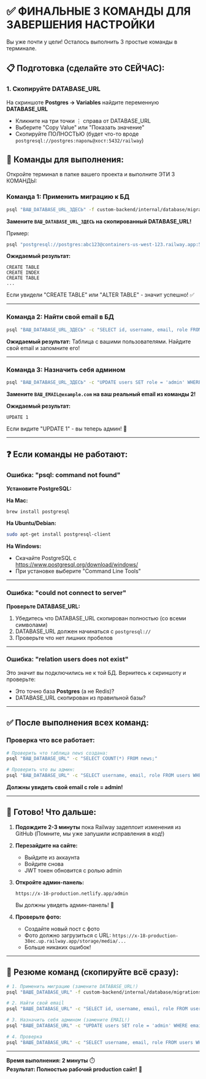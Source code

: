 # ✅ ФИНАЛЬНЫЕ 3 КОМАНДЫ ДЛЯ ЗАВЕРШЕНИЯ НАСТРОЙКИ

Вы уже почти у цели! Осталось выполнить 3 простые команды в терминале.

## 📋 Подготовка (сделайте это СЕЙЧАС):

### 1. Скопируйте DATABASE_URL

На скриншоте **Postgres → Variables** найдите переменную **DATABASE_URL**
- Кликните на три точки ⋮ справа от DATABASE_URL
- Выберите "Copy Value" или "Показать значение"
- Скопируйте ПОЛНОСТЬЮ (будет что-то вроде `postgresql://postgres:пароль@хост:5432/railway`)

## 🚀 Команды для выполнения:

Откройте терминал в папке вашего проекта и выполните ЭТИ 3 КОМАНДЫ:

### Команда 1: Применить миграцию к БД

```bash
psql "ВАШ_DATABASE_URL_ЗДЕСЬ" -f custom-backend/internal/database/migrations/007_add_widgets_and_admin.sql
```

**Замените `ВАШ_DATABASE_URL_ЗДЕСЬ` на скопированный DATABASE_URL!**

Пример:
```bash
psql "postgresql://postgres:abc123@containers-us-west-123.railway.app:5432/railway" -f custom-backend/internal/database/migrations/007_add_widgets_and_admin.sql
```

**Ожидаемый результат:**
```
CREATE TABLE
CREATE INDEX
CREATE TABLE
...
```

Если увидели "CREATE TABLE" или "ALTER TABLE" - значит успешно! ✅

---

### Команда 2: Найти свой email в БД

```bash
psql "ВАШ_DATABASE_URL_ЗДЕСЬ" -c "SELECT id, username, email, role FROM users LIMIT 10;"
```

**Ожидаемый результат:**
Таблица с вашими пользователями. Найдите свой email и запомните его!

---

### Команда 3: Назначить себя админом

```bash
psql "ВАШ_DATABASE_URL_ЗДЕСЬ" -c "UPDATE users SET role = 'admin' WHERE email = 'ВАШ_EMAIL@example.com';"
```

**Замените `ВАШ_EMAIL@example.com` на ваш реальный email из команды 2!**

**Ожидаемый результат:**
```
UPDATE 1
```

Если видите "UPDATE 1" - вы теперь админ! 🎉

---

## ❓ Если команды не работают:

### Ошибка: "psql: command not found"

**Установите PostgreSQL:**

**На Mac:**
```bash
brew install postgresql
```

**На Ubuntu/Debian:**
```bash
sudo apt-get install postgresql-client
```

**На Windows:**
- Скачайте PostgreSQL с https://www.postgresql.org/download/windows/
- При установке выберите "Command Line Tools"

---

### Ошибка: "could not connect to server"

**Проверьте DATABASE_URL:**
1. Убедитесь что DATABASE_URL скопирован полностью (со всеми символами)
2. DATABASE_URL должен начинаться с `postgresql://`
3. Проверьте что нет лишних пробелов

---

### Ошибка: "relation users does not exist"

Это значит вы подключились не к той БД. Вернитесь к скриншоту и проверьте:
- Это точно база **Postgres** (а не Redis)?
- DATABASE_URL скопирован из правильной базы?

---

## ✅ После выполнения всех команд:

### Проверка что все работает:

```bash
# Проверить что таблица news создана:
psql "ВАШ_DATABASE_URL" -c "SELECT COUNT(*) FROM news;"

# Проверить что вы админ:
psql "ВАШ_DATABASE_URL" -c "SELECT username, email, role FROM users WHERE role = 'admin';"
```

**Должны увидеть свой email с role = admin!**

---

## 🎉 Готово! Что дальше:

1. **Подождите 2-3 минуты** пока Railway задеплоит изменения из GitHub
   (Помните, мы уже запушили исправления в код!)

2. **Перезайдите на сайте:**
   - Выйдите из аккаунта
   - Войдите снова
   - JWT токен обновится с ролью admin

3. **Откройте админ-панель:**
   ```
   https://x-18-production.netlify.app/admin
   ```
   
   Вы должны увидеть админ-панель! 🎊

4. **Проверьте фото:**
   - Создайте новый пост с фото
   - Фото должно загрузиться с URL: `https://x-18-production-38ec.up.railway.app/storage/media/...`
   - Больше никаких ошибок!

---

## 📝 Резюме команд (скопируйте всё сразу):

```bash
# 1. Применить миграцию (замените DATABASE_URL!)
psql "ВАШЕ_DATABASE_URL" -f custom-backend/internal/database/migrations/007_add_widgets_and_admin.sql

# 2. Найти свой email
psql "ВАШЕ_DATABASE_URL" -c "SELECT id, username, email, role FROM users LIMIT 10;"

# 3. Назначить себя админом (замените EMAIL!)
psql "ВАШЕ_DATABASE_URL" -c "UPDATE users SET role = 'admin' WHERE email = 'ВАШ_EMAIL';"

# 4. Проверка
psql "ВАШЕ_DATABASE_URL" -c "SELECT username, email, role FROM users WHERE role = 'admin';"
```

---

**Время выполнения: 2 минуты** ⏱️  
**Результат: Полностью рабочий production сайт!** 🚀

